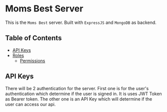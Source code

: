 # Moms Best Server

This is the `Moms Best` server. Built with `ExpressJS` and `MongoDB` as backend.

## Table of Contents

- [API Keys](#api-keys)
- [Roles](docs/ROLES.md)
  - [Permissions](docs/ROLES.md#permissions)

## API Keys

There will be 2 authentication for the server. First one is for the user's authentication which determine if the user is signed in. It is uses JWT Token as Bearer token. The other one is an API Key which will determine if the user can access our api.
